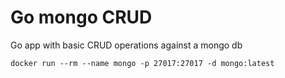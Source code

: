 # Go mongo CRUD

Go app with basic CRUD operations against a mongo db

```
docker run --rm --name mongo -p 27017:27017 -d mongo:latest
```
